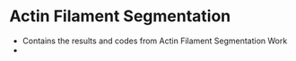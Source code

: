 # Actin Filament Segmentation
- Contains the results and codes from Actin Filament Segmentation Work
- 

